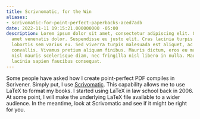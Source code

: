 ```yaml
---
title: Scrivnomatic, for the Win
aliases:
- scrivomatic-for-point-perfect-paperbacks-aced7adb
date: 2022-11-11 19:15:21.000000000 -05:00
description: Lorem ipsum dolor sit amet, consectetur adipiscing elit. Quisque sit
  amet venenatis dolor. Suspendisse eu justo elit. Cras lacinia turpis nulla, nec
  lobortis sem varius eu. Sed viverra turpis malesuada est aliquet, ac laoreet Leo
  convallis. Vivamus pretium aliquam finibus. Mauris dictum, eros eu malesuada imperdiet,
  nisl mauris scelerisque diam, nec fringilla nisl libero in nulla. Mauris eget massa
  lacinia sapien faucibus consequat.
---
```

Some people have asked how I create point-perfect PDF compiles in Scrivener. Simply put, I use [Scrivomatic](https://iandol.github.io/scrivomatic/). This capability allows me to use LaTeX to format my books. I started using LaTeX in law school back in 2006. At some point, I will make the underlying LaTeX file available to a wider audience. In the meantime, look at Scrivomatic and see if it might be right for you.
